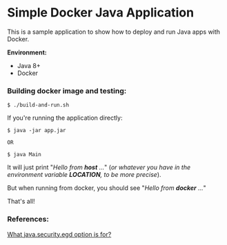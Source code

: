 # Simple Docker Java Application
This is a sample application to show how to deploy and run Java apps with Docker.

**Environment:**
* Java 8+
* Docker

### Building docker image and testing:
```
$ ./build-and-run.sh
```

If you're running the application directly:
```
$ java -jar app.jar

OR

$ java Main
```
It will just print "_Hello from **host** ..._" (_or whatever you have in the environment variable **LOCATION**, to be more precise_).

But when running from docker, you should see "_Hello from **docker** ..._"

That's all!

### References:
[What java.security.egd option is for?](https://stackoverflow.com/a/59097932/619530)